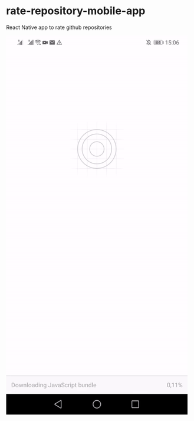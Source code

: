 # rate-repository-mobile-app
React Native app to rate github repositories

![](ezgif.com-gif-maker.gif)

